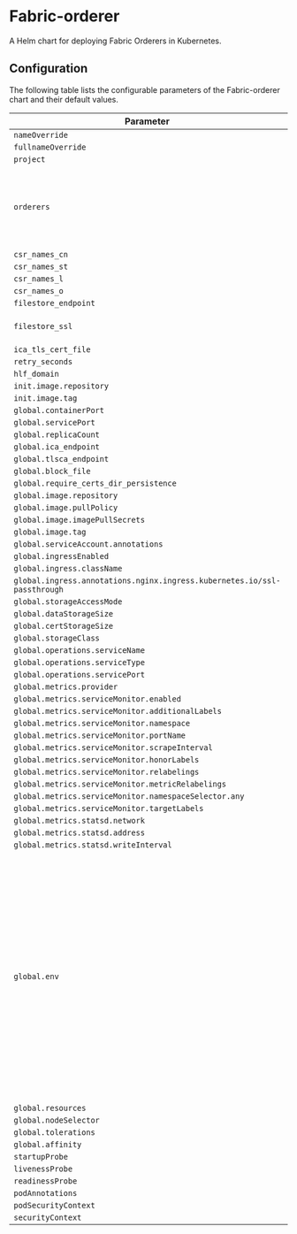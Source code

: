 Fabric-orderer
===========

A Helm chart for deploying Fabric Orderers in Kubernetes.


## Configuration

The following table lists the configurable parameters of the Fabric-orderer chart and their default values.

| Parameter                | Description             | Default        |
| ------------------------ | ----------------------- | -------------- |
| `nameOverride` |  | `"orderer"` |
| `fullnameOverride` |  | `""` |
| `project` |  | `"yourproject"` |
| `orderers` |  | `[{"name": "orderer0", "identity_name": "orderer0-orderer", "identity_secret": "orderer0ordererSamplePassword"}, {"name": "orderer1", "identity_name": "orderer1-orderer", "identity_secret": "orderer1ordererSamplePassword"}, {"name": "orderer2", "identity_name": "orderer2-orderer", "identity_secret": "orderer2ordererSamplePassword"}]` |
| `csr_names_cn` |  | `"IN"` |
| `csr_names_st` |  | `"Maharashtra"` |
| `csr_names_l` |  | `"Mumbai"` |
| `csr_names_o` |  | `"Your Company Name"` |
| `filestore_endpoint` |  | `"http://filestore.my-hlf-domain.com:30001"` |
| `filestore_ssl` | Make it `true` if `filestore_endpoint` is over https. | `false` |
| `ica_tls_cert_file` |  | `"/root/ica-cert.pem"` |
| `retry_seconds` |  | `60` |
| `hlf_domain` |  | `"my-hlf-domain.com"` |
| `init.image.repository` |  | `"npcioss/hlf-builder"` |
| `init.image.tag` |  | `2.4` |
| `global.containerPort` |  | `7050` |
| `global.servicePort` |  | `7050` |
| `global.replicaCount` |  | `1` |
| `global.ica_endpoint` |  | `"ica-orderer.my-hlf-domain.com:30000"` |
| `global.tlsca_endpoint` |  | `"tls-ca.my-hlf-domain.com:30000"` |
| `global.block_file` |  | `"genesis.block"` |
| `global.require_certs_dir_persistence` |  | `true` |
| `global.image.repository` |  | `"hyperledger/fabric-orderer"` |
| `global.image.pullPolicy` |  | `"IfNotPresent"` |
| `global.image.imagePullSecrets` |  | `[]` |
| `global.image.tag` |  | `"2.4"` |
| `global.serviceAccount.annotations` |  | `[]` |
| `global.ingressEnabled` |  | `true` |
| `global.ingress.className` |  | `"nginx"` |
| `global.ingress.annotations.nginx.ingress.kubernetes.io/ssl-passthrough` |  | `"true"` |
| `global.storageAccessMode` |  | `"ReadWriteOnce"` |
| `global.dataStorageSize` |  | `"10Gi"` |
| `global.certStorageSize` |  | `"50M"` |
| `global.storageClass` |  | `"standard"` |
| `global.operations.serviceName` |  | `"operations"` |
| `global.operations.serviceType` |  | `"ClusterIP"` |
| `global.operations.servicePort` |  | `8443` |
| `global.metrics.provider` |  | `"prometheus"` |
| `global.metrics.serviceMonitor.enabled` |  | `false` |
| `global.metrics.serviceMonitor.additionalLabels` |  | `{}` |
| `global.metrics.serviceMonitor.namespace` |  | `""` |
| `global.metrics.serviceMonitor.portName` |  | `"operations"` |
| `global.metrics.serviceMonitor.scrapeInterval` |  | `"30s"` |
| `global.metrics.serviceMonitor.honorLabels` |  | `true` |
| `global.metrics.serviceMonitor.relabelings` |  | `[]` |
| `global.metrics.serviceMonitor.metricRelabelings` |  | `[]` |
| `global.metrics.serviceMonitor.namespaceSelector.any` |  | `true` |
| `global.metrics.serviceMonitor.targetLabels` |  | `[]` |
| `global.metrics.statsd.network` |  | `"udp"` |
| `global.metrics.statsd.address` |  | `"127.0.0.1:8125"` |
| `global.metrics.statsd.writeInterval` |  | `"10s"` |
| `global.env` |  | `[{"name": "FABRIC_LOGGING_SPEC", "value": "INFO"}, {"name": "ORDERER_GENERAL_GENESISMETHOD", "value": "file"}, {"name": "ORDERER_GENERAL_LISTENADDRESS", "value": "0.0.0.0"}, {"name": "ORDERER_GENERAL_TLS_ENABLED", "value": "true"}, {"name": "ORDERER_GENERAL_LOCALMSPDIR", "value": "{{ .Values.orderer_cert_base_dir }}/msp"}, {"name": "ORDERER_GENERAL_TLS_CERTIFICATE", "value": "{{ .Values.orderer_cert_base_dir }}/tls/server.crt"}, {"name": "ORDERER_GENERAL_TLS_PRIVATEKEY", "value": "{{ .Values.orderer_cert_base_dir }}/tls/server.key"}, {"name": "ORDERER_GENERAL_TLS_ROOTCAS", "value": "[{{ .Values.orderer_cert_base_dir }}/tls/ca.crt]"}, {"name": "ORDERER_GENERAL_CLUSTER_CLIENTCERTIFICATE", "value": "{{ .Values.orderer_cert_base_dir }}/tls/server.crt"}, {"name": "ORDERER_GENERAL_CLUSTER_CLIENTPRIVATEKEY", "value": "{{ .Values.orderer_cert_base_dir }}/tls/server.key"}, {"name": "ORDERER_GENERAL_CLUSTER_ROOTCAS", "value": "[{{ .Values.orderer_cert_base_dir }}/tls/ca.crt]"}]` |
| `global.resources` |  | `{}` |
| `global.nodeSelector` |  | `{}` |
| `global.tolerations` |  | `[]` |
| `global.affinity` |  | `{}` |
| `startupProbe` |  | `{}` |
| `livenessProbe` |  | `{}` |
| `readinessProbe` |  | `{}` |
| `podAnnotations` |  | `{}` |
| `podSecurityContext` |  | `{}` |
| `securityContext` |  | `{}` |
